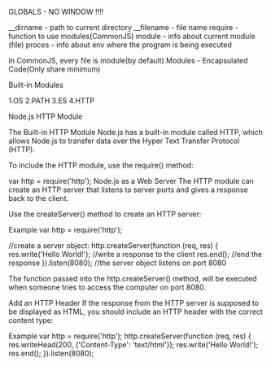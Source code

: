 GLOBALS - NO WINDOW !!!!


__dirname - path to current directory
__filename - file name
require - function to use modules(CommonJS)
module - info about current module (file)
proces - info about env where the program is being executed


In CommonJS, every file is module(by default)
Modules - Encapsulated  Code(Only share minimum)


Built-in Modules

1.OS
2.PATH
3.ES
4.HTTP

Node.js HTTP Module


The Built-in HTTP Module
Node.js has a built-in module called HTTP, which allows Node.js to transfer data over the Hyper Text Transfer Protocol (HTTP).

To include the HTTP module, use the require() method:

var http = require('http');
Node.js as a Web Server
The HTTP module can create an HTTP server that listens to server ports and gives a response back to the client.

Use the createServer() method to create an HTTP server:

Example
var http = require('http');

//create a server object:
http.createServer(function (req, res) {
  res.write('Hello World!'); //write a response to the client
  res.end(); //end the response
}).listen(8080); //the server object listens on port 8080

The function passed into the http.createServer() method, will be executed when someone tries to access the computer on port 8080.


Add an HTTP Header
If the response from the HTTP server is supposed to be displayed as HTML, you should include an HTTP header with the correct content type:

Example
var http = require('http');
http.createServer(function (req, res) {
  res.writeHead(200, {'Content-Type': 'text/html'});
  res.write('Hello World!');
  res.end();
}).listen(8080);
